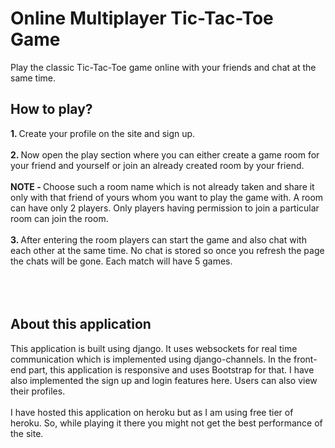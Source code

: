 # Online Multiplayer Tic-Tac-Toe Game
Play the classic Tic-Tac-Toe game online with your friends and chat at the same time.
<br/>
<h2>How to play?</h2>
<b>1. </b>Create your profile on the site and sign up. <br/><br/>
<b>2. </b>Now open the play section where you can either create a game room for your friend and yourself or join an already created room by your friend.
<br/><br/>
<b>NOTE - </b> Choose such a room name which is not already taken and share it only with that friend of yours whom you want to play the game with. A room can have only 2 players. Only players having permission to join a particular room can join the room.<br/><br/>
<b>3. </b>After entering the room players can start the game and also chat with each other at the same time. No chat is stored so once you refresh the page the chats will be gone. Each match will have 5 games.<br/><br/>
<br/>
<br/>
<h2>About this application</h2>
This application is built using django. It uses websockets for real time communication which is implemented using django-channels. In the front-end part, this application is responsive and uses Bootstrap for that. I have also implemented the sign up and login features here. Users can also view their profiles. 
<br/><br/>I have hosted this application on heroku but as I am using free tier of heroku. So, while playing it there you might not get the best performance of the site. 
